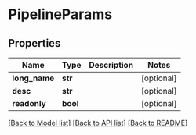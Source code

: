 # PipelineParams

## Properties
Name | Type | Description | Notes
------------ | ------------- | ------------- | -------------
**long_name** | **str** |  | [optional] 
**desc** | **str** |  | [optional] 
**readonly** | **bool** |  | [optional] 

[[Back to Model list]](../README.md#documentation-for-models) [[Back to API list]](../README.md#documentation-for-api-endpoints) [[Back to README]](../README.md)


